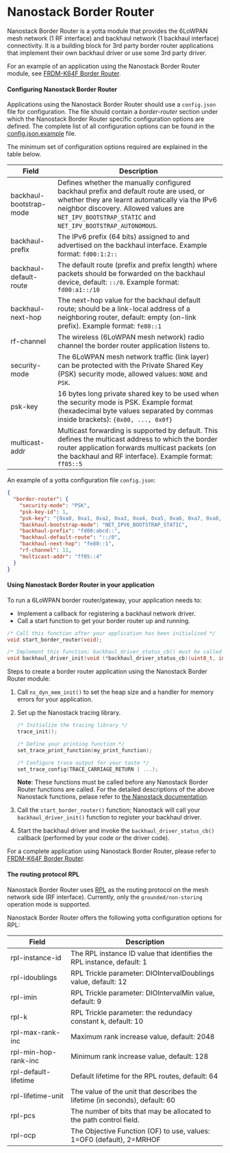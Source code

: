 # Nanostack Border Router
Nanostack Border Router is a yotta module that provides the 6LoWPAN mesh network (1 RF interface) and backhaul network (1 backhaul interface) connectivity. It is a building block for 3rd party border router applications that implement their own backhaul driver or use some 3rd party driver.

For an example of an application using the Nanostack Border Router module, see [FRDM-K64F Border Router](https://github.com/ARMmbed/k64f-border-router).

#### Configuring Nanostack Border Router
Applications using the Nanostack Border Router should use a `config.json` file for configuration. The file should contain a   *border-router* section under which the Nanostack Border Router specific configuration options are defined. The complete list of all configuration options can be found in the [config.json.example](config.json.example) file.

The minimum set of configuration options required are explained in the table below.

| Field                               | Description                                                   |
|-------------------------------------|---------------------------------------------------------------|
| backhaul-bootstrap-mode             | Defines whether the manually configured backhaul prefix and default route are used, or whether they are learnt automatically via the IPv6 neighbor discovery. Allowed values are `NET_IPV_BOOTSTRAP_STATIC` and `NET_IPV_BOOTSTRAP_AUTONOMOUS`. |
| backhaul-prefix                     | The IPv6 prefix (64 bits) assigned to and advertised on the backhaul interface. Example format: `fd00:1:2::` |
| backhaul-default-route              | The default route (prefix and prefix length) where packets should be forwarded on the backhaul device, default: `::/0`. Example format: `fd00:a1::/10` |
| backhaul-next-hop                   | The next-hop value for the backhaul default route; should be a link-local address of a neighboring router, default: empty (on-link prefix). Example format: `fe80::1` |
| rf-channel                          | The wireless (6LoWPAN mesh network) radio channel the border router application listens to. |
| security-mode                       | The 6LoWPAN mesh network traffic (link layer) can be protected with the Private Shared Key (PSK) security mode, allowed values: `NONE` and `PSK`. |
| psk-key                             | 16 bytes long private shared key to be used when the security mode is PSK. Example format (hexadecimal byte values separated by commas inside brackets): `{0x00, ..., 0x0f}` |
| multicast-addr                      | Multicast forwarding is supported by default. This defines the multicast address to which the border router application forwards multicast packets (on the backhaul and RF interface). Example format: `ff05::5` |

An example of a yotta configuration file `config.json`:

```json
{
  "border-router": {
	"security-mode": "PSK",
	"psk-key-id": 1,
	"psk-key": "{0xa0, 0xa1, 0xa2, 0xa3, 0xa4, 0xa5, 0xa6, 0xa7, 0xa8, 0xa9, 0xaa, 0xab, 0xac, 0xad, 0xae, 0xaf}",
	"backhaul-bootstrap-mode": "NET_IPV6_BOOTSTRAP_STATIC",
	"backhaul-prefix": "fd00:abcd::",
	"backhaul-default-route": "::/0",
	"backhaul-next-hop": "fe80::1",
	"rf-channel": 11,
	"multicast-addr": "ff05::4"
  }
}
```

#### Using Nanostack Border Router in your application
To run a 6LoWPAN border router/gateway, your application needs to:

- Implement a callback for registering a backhaul network driver.
- Call a start function to get your border router up and running.

```C
/* Call this function after your application has been initialised */
void start_border_router(void);

/* Implement this function; backhaul_driver_status_cb() must be called by your app or the backhaul driver */
void backhaul_driver_init(void (*backhaul_driver_status_cb)(uint8_t, int8_t));
```

Steps to create a border router application using the Nanostack Border Router module:

1. Call `ns_dyn_mem_init()` to set the heap size and a handler for memory errors for your application.

2. Set up the Nanostack tracing library.
   ```C
   /* Initialize the tracing library */
   trace_init(); 

   /* Define your printing function */
   set_trace_print_function(my_print_function);

   /* Configure trace output for your taste */
   set_trace_config(TRACE_CARRIAGE_RETURN | ...);
   ```

   **Note**: These functions must be called before any Nanostack Border Router functions are called. For the detailed descriptions of the above Nanostack functions, pelase refer to [the Nanostack documentation](https://docs.mbed.com/docs/arm-ipv66lowpan-stack/en/latest/).

3. Call the `start_border_router()` function; Nanostack will call your `backhaul_driver_init()` function to register your backhaul driver.

4. Start the backhaul driver and invoke the `backhaul_driver_status_cb()` callback (performed by your code or the driver code).

For a complete application using Nanostack Border Router, please refer to [FRDM-K64F Border Router](https://github.com/ARMmbed/k64f-border-router).

#### The routing protocol RPL
Nanostack Border Router uses [RPL](https://tools.ietf.org/html/rfc6550) as the routing protocol on the mesh network side (RF interface). Currently, only the `grounded/non-storing` operation mode is supported.

Nanostack Border Router offers the following yotta configuration options for RPL:

| Field                               | Description                                             |
|-------------------------------------|---------------------------------------------------------|
| rpl-instance-id                     | The RPL instance ID value that identifies the RPL instance, default: 1 |
| rpl-idoublings                      | RPL Trickle parameter: DIOIntervalDoublings value, default: 12 |
| rpl-imin                            | RPL Trickle parameter: DIOIntervalMin value, default: 9 |
| rpl-k                               | RPL Trickle parameter: the redundacy constant k, default: 10 |
| rpl-max-rank-inc                    | Maximum rank increase value, default: 2048|
| rpl-min-hop-rank-inc                | Minimum rank increase value, default: 128 |
| rpl-default-lifetime                | Default lifetime for the RPL routes, default: 64 |
| rpl-lifetime-unit                   | The value of the unit that describes the lifetime (in seconds), default: 60 |
| rpl-pcs                             | The number of bits that may be allocated to the path control field. |
| rpl-ocp                             | The Objective Function (OF) to use, values: 1=OF0 (default), 2=MRHOF |
